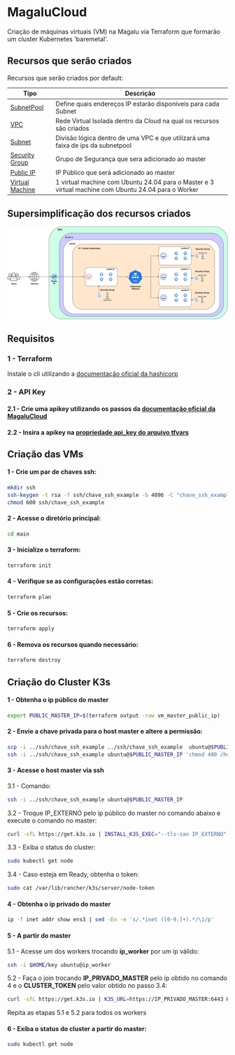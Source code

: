 # MagaluCloud

Criação de máquinas virtuais (VM) na Magalu via Terraform que formarão um cluster Kubernetes 'baremetal'.

## Recursos que serão criados

Recursos que serão criados por default:

| Tipo | Descrição |
| --- | --- |
| [SubnetPool](./main/modules/subnet-pool/main.tf) | Define quais endereços IP estarão disponíveis para cada Subnet |
| [VPC](./main/modules/vpc/main.tf) | Rede Virtual Isolada dentro da Cloud na qual os recursos são criados |
| [Subnet](./main/modules/subnet/main.tf) | Divisão lógica dentro de uma VPC e que utilizará uma faixa de ips da subnetpool |
| [Security Group](./main/modules/security-group/main.tf) | Grupo de Segurança que sera adicionado ao master |
| [Public IP](./main/modules/public_ip/main.tf) | IP Público que será adicionado ao master |
| [Virtual Machine ](./main/modules/virtual_machines/main.tf) | 1 virtual machine com Ubuntu 24.04 para o Master e 3 virtual machine com Ubuntu 24.04 para o Worker |

## Supersimplificação dos recursos criados

![Projeto](./doc/img/mgc_master_workers_light.png)

## Requisitos

### 1 - Terraform 

Instale o cli utilizando a [documentação oficial da hashicorp](https://developer.hashicorp.com/terraform/install)

### 2 - API Key

#### 2.1 - Crie uma apikey utilizando os passos da [documentação oficial da MagaluCloud](https://docs.magalu.cloud/docs/devops-tools/api-keys/how-to/object-storage/create-api-keys/)

#### 2.2 - Insira a apikey na [propriedade api_key do arquivo tfvars](./main/terraform.tfvars#L1)

## Criação das VMs

#### 1 - Crie um par de chaves ssh:

```bash
mkdir ssh
ssh-keygen -t rsa -f ssh/chave_ssh_example -b 4096 -C "chave_ssh_example"
chmod 600 ssh/chave_ssh_example
```

#### 2 - Acesse o diretório principal:

```bash
cd main
```

#### 3 - Inicialize o terraform:

```bash
terraform init
```

#### 4 - Verifique se as configurações estão corretas:

```bash
terraform plan
```

#### 5 - Crie os recursos:

```bash
terraform apply
```

#### 6 - Remova os recursos quando necessário:

```bash
terraform destroy
```

## Criação do Cluster K3s

#### 1 - Obtenha o ip público do master

```bash
export PUBLIC_MASTER_IP=$(terraform output -raw vm_master_public_ip)
```

#### 2 - Envie a chave privada para o host master e altere a permissão:

```bash
scp -i ../ssh/chave_ssh_example ../ssh/chave_ssh_example  ubuntu@$PUBLIC_MASTER_IP:~/key
ssh -i ../ssh/chave_ssh_example ubuntu@$PUBLIC_MASTER_IP 'chmod 400 /home/ubuntu/key'
```

#### 3 - Acesse o host master via ssh

3.1 - Comando:

```bash
ssh -i ../ssh/chave_ssh_example ubuntu@$PUBLIC_MASTER_IP
```

3.2 - Troque IP_EXTERNO pelo ip público do master no comando abaixo e execute o comando no master:

```bash
curl -sfL https://get.k3s.io | INSTALL_K3S_EXEC="--tls-san IP_EXTERNO" sh -s -
```

3.3 - Exiba o status do cluster:

```bash
sudo kubectl get node
```

3.4 - Caso esteja em Ready, obtenha o token:

```bash
sudo cat /var/lib/rancher/k3s/server/node-token
```

#### 4 - Obtenha o ip privado do master

```bash
ip -f inet addr show ens3 | sed -En -e 's/.*inet ([0-9.]+).*/\1/p'
```

#### 5 - A partir do master

5.1 - Acesse um dos workers trocando **ip_worker** por um ip válido:

```bash
ssh -i $HOME/key ubuntu@ip_worker
```

5.2 - Faça o join trocando **IP_PRIVADO_MASTER** pelo ip obtido no comando 4 e o **CLUSTER_TOKEN** pelo valor obtido no passo 3.4:

```bash
curl -sfL https://get.k3s.io | K3S_URL=https://IP_PRIVADO_MASTER:6443 K3S_TOKEN=CLUSTER_TOKEN sh -
```

Repita as etapas 5.1 e 5.2 para todos os workers

#### 6 - Exiba o status do cluster a partir do master:

```bash
sudo kubectl get node
```